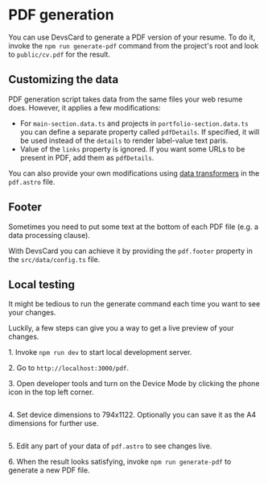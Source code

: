 # PDF generation

You can use DevsCard to generate a PDF version of your resume.
To do it, invoke the `npm run generate-pdf` command from the project's root and look to `public/cv.pdf` for the result.

## Customizing the data

PDF generation script takes data from the same files your web resume does. However, it applies a few modifications:

- For `main-section.data.ts` and projects in `portfolio-section.data.ts` you can define a separate property called `pdfDetails`. If specified, it will be used instead of the `details` to render label-value text paris.
- Value of the `links` property is ignored. If you want some URLs to be present in PDF, add them as `pdfDetails`.

You can also provide your own modifications using [data transformers](./data-transformation.md) in the `pdf.astro` file.

## Footer

Sometimes you need to put some text at the bottom of each PDF file (e.g. a data processing clause).

With DevsCard you can achieve it by providing the `pdf.footer` property in the `src/data/config.ts` file.

## Local testing

It might be tedious to run the generate command each time you want to see your changes.

Luckily, a few steps can give you a way to get a live preview of your changes.

1\. Invoke `npm run dev` to start local development server.

2\. Go to `http://localhost:3000/pdf`.

3\. Open developer tools and turn on the Device Mode by clicking the phone icon in the top left corner.

<figure><img src=".gitbook/assets/device-mode.png" alt=""><figcaption></figcaption></figure>

4\. Set device dimensions to 794x1122. Optionally you can save it as the A4 dimensions for further use.

<figure><img src=".gitbook/assets/device-dimensions.png" alt=""><figcaption></figcaption></figure>

5\. Edit any part of your data of `pdf.astro` to see changes live.

6\. When the result looks satisfying, invoke `npm run generate-pdf` to generate a new PDF file.
